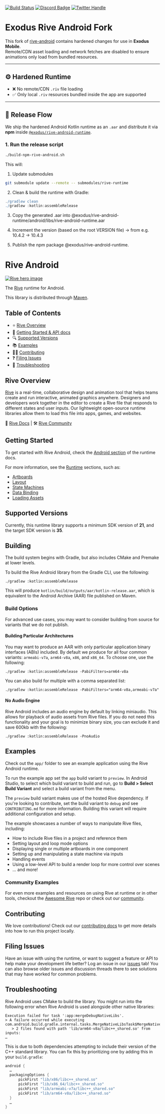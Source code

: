 [![Build Status](https://github.com/rive-app/rive-android/actions/workflows/release.yml/badge.svg?style=flat-square)](https://github.com/rive-app/rive-android/releases)
[![Discord Badge](https://img.shields.io/discord/532365473602600965)](https://discord.gg/dpRpR7jH)
[![Twitter Handle](https://img.shields.io/twitter/follow/rive_app.svg?style=social&label=Follow)](https://x.com/rive_app)

# Exodus Rive Android Fork

This fork of [rive-android](https://github.com/rive-app/rive-android) contains hardened changes for use in **Exodus Mobile**.  
Remote/CDN asset loading and network fetches are disabled to ensure animations only load from bundled resources.

---

## ⚙️ Hardened Runtime

-  ❌ No remote/CDN `.riv` file loading
-  ✅ Only local `.riv` resources bundled inside the app are supported

---

## 🚀 Release Flow

We ship the hardened Android Kotlin runtime as an `.aar` and distribute it via **npm** inside [`@exodus/rive-android-runtime`](https://github.com/ExodusMovement/rive-android/tree/exodus-10.4.2/exodus-rive-android-runtime).

### 1. Run the release script

```sh
./build-npm-rive-android.sh
```

This will:

1. Update submodules

```sh
git submodule update --remote -- submodules/rive-runtime
```

2. Clean & build the runtime with Gradle:

```gradle
./gradlew clean
./gradlew :kotlin:assembleRelease
```

3. Copy the generated .aar into
   @exodus/rive-android-runtime/android/libs/rive-android-runtime.aar

4. Increment the version (based on the root VERSION file)
   → from e.g. 10.4.2 → 10.4.3

5. Publish the npm package @exodus/rive-android-runtime.

# Rive Android

[![Rive hero image](https://cdn.rive.app/rive_logo_dark_bg.png)](https://rive.app)

The [Rive](https://rive.app) runtime for Android.

This library is distributed through [Maven](https://central.sonatype.com/artifact/app.rive/rive-android).

## Table of Contents

-  ⭐️ [Rive Overview](#rive-overview)
-  🚀 [Getting Started & API docs](#getting-started)
-  🔍 [Supported Versions](#supported-versions)
-  📚 [Examples](#examples)
-  👨‍💻 [Contributing](#contributing)
-  ❓ [Filing Issues](#issues)
-  🧰 [Troubleshooting](#troubleshooting)

## Rive Overview

[Rive](https://rive.app) is a real-time, collaborative design and animation tool that helps teams create and run interactive, animated graphics anywhere. Designers and developers work together in the editor to create a Rive file that responds to different states and user inputs. Our lightweight open-source runtime libraries allow them to load this file into apps, games, and websites.

📘 [Rive Docs](https://rive.app/docs/) | 🛠 [Rive Community](https://community.rive.app/)

## Getting Started

To get started with Rive Android, check the [Android section](https://rive.app/docs/runtimes/android/android) of the runtime docs.

For more information, see the [Runtime](https://rive.app/docs/runtimes/getting-started) sections, such as:

-  [Artboards](https://rive.app/docs/runtimes/artboards)
-  [Layout](https://rive.app/docs/runtimes/layout)
-  [State Machines](https://rive.app/docs/runtimes/state-machines)
-  [Data Binding](https://rive.app/docs/runtimes/data-binding)
-  [Loading Assets](https://rive.app/docs/runtimes/loading-assets)

## Supported Versions

Currently, this runtime library supports a minimum SDK version of **21**, and the target SDK version is **35**.

## Building

The build system begins with Gradle, but also includes CMake and Premake at lower levels.

To build the Rive Android library from the Gradle CLI, use the following:

`./gradlew :kotlin:assembleRelease`

This will produce `kotlin/build/outputs/aar/kotlin-release.aar`, which is equivalent to the Android Archive (AAR) file published on Maven.

### Build Options

For advanced use cases, you may want to consider building from source for variants that we do not publish.

#### Building Particular Architectures

You may want to produce an AAR with only particular application binary interfaces (ABIs) included. By default we produce for all four common variants: `armeabi-v7a`, `arm64-v8a`, `x86`, and `x86_64`. To choose one, use the following:

`./gradlew :kotlin:assembleRelease -PabiFilters=arm64-v8a`

You can also build for multiple with a comma separated list:

`./gradlew :kotlin:assembleRelease -PabiFilters="arm64-v8a,armeabi-v7a"`

#### No Audio Engine

Rive Android includes an audio engine by default by linking miniaudio. This allows for playback of audio assets from Rive files. If you do not need this functionality and your goal is to minimize binary size, you can exclude it and save 600kb with the following:

`./gradlew :kotlin:assembleRelease -PnoAudio`

## Examples

Check out the `app/` folder to see an example application using the Rive Android runtime.

To run the example app set the `app` build variant to `preview`. In Android Studio, to select which build variant to build and run, go to **Build > Select Build Variant** and select a build variant from the menu.

The `preview` build variant makes use of the hosted Rive dependency. If you're looking to contribute, set the build variant to `debug` and see `CONTRIBUTING.md` for more information. Building this variant will require additional configuration and setup.

The example showcases a number of ways to manipulate Rive files, including:

-  How to include Rive files in a project and reference them
-  Setting layout and loop mode options
-  Displaying single or multiple artboards in one component
-  Setting up and manipulating a state machine via inputs
-  Handling events
-  Using a low-level API to build a render loop for more control over scenes
-  ... and more!

### Community Examples

For even more examples and resources on using Rive at runtime or in other tools, checkout the [Awesome Rive](https://github.com/rive-app/awesome-rive) repo or check out our [community](https://community.rive.app/).

## Contributing

We love contributions! Check out our [contributing docs](./CONTRIBUTING.md) to get more details into how to run this project locally.

## Filing Issues

Have an issue with using the runtime, or want to suggest a feature or API to help make your development life better? Log an issue in our [issues](https://github.com/rive-app/rive-android/issues) tab! You can also browse older issues and discussion threads there to see solutions that may have worked for common problems.

## Troubleshooting

Rive Android uses CMake to build the library. You might run into the following error when Rive Android is used alongside other native libraries:

```shell
Execution failed for task ':app:mergeDebugNativeLibs'.
> A failure occurred while executing com.android.build.gradle.internal.tasks.MergeNativeLibsTask$MergeNativeLibsTaskWorkAction
   > 2 files found with path 'lib/arm64-v8a/libc++_shared.so' from inputs:
…
```

This is due to both dependencies attempting to include their version of the C++ standard library. You can fix this by prioritizing one by adding this in your `build.gradle`:

```gradle
android {
  …
  packagingOptions {
      pickFirst "lib/x86/libc++_shared.so"
      pickFirst "lib/x86_64/libc++_shared.so"
      pickFirst "lib/armeabi-v7a/libc++_shared.so"
      pickFirst "lib/arm64-v8a/libc++_shared.so"
  }
  …
}
```

